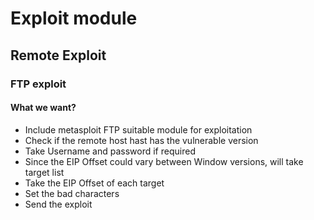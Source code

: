 # Exploit module

## Remote Exploit 

### FTP exploit 

#### What we want? 
- Include metasploit FTP suitable module for exploitation
- Check if the remote host hast has the vulnerable version 
- Take Username and password if required 
- Since the EIP Offset could vary between Window versions, will take target list
- Take the EIP Offset of each target 
- Set the bad characters
- Send the exploit